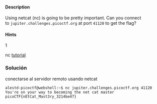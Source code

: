 #### Description

Using netcat (nc) is going to be pretty important. Can you connect to `jupiter.challenges.picoctf.org` at port `41120` to get the flag?

#### Hints 

1

nc [tutorial](https://linux.die.net/man/1/nc)

### Solución 
conectarse al servidor remoto usando netcat

```
alestd-picoctf@webshell:~$ nc jupiter.challenges.picoctf.org 41120
You're on your way to becoming the net cat master
picoCTF{nEtCat_Mast3ry_3214be47}
```